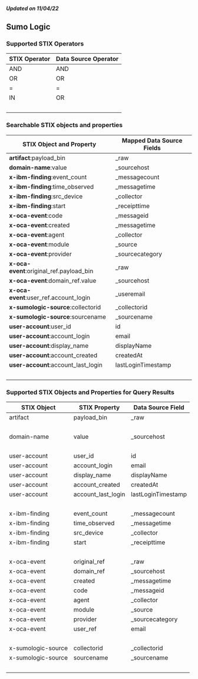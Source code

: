 ##### Updated on 11/04/22
## Sumo Logic
### Supported STIX Operators
| STIX Operator | Data Source Operator |
|--|--|
| AND | AND |
| OR | OR |
| = | = |
| IN | OR |
| <br> | |
### Searchable STIX objects and properties
| STIX Object and Property | Mapped Data Source Fields |
|--|--|
| **artifact**:payload_bin | _raw |
| **domain-name**:value | _sourcehost |
| **x-ibm-finding**:event_count | _messagecount |
| **x-ibm-finding**:time_observed | _messagetime |
| **x-ibm-finding**:src_device | _collector |
| **x-ibm-finding**:start | _receipttime |
| **x-oca-event**:code | _messageid |
| **x-oca-event**:created | _messagetime |
| **x-oca-event**:agent | _collector |
| **x-oca-event**:module | _source |
| **x-oca-event**:provider | _sourcecategory |
| **x-oca-event**:original_ref.payload_bin | _raw |
| **x-oca-event**:domain_ref.value | _sourcehost |
| **x-oca-event**:user_ref.account_login | _useremail |
| **x-sumologic-source**:collectorid | _collectorid |
| **x-sumologic-source**:sourcename | _sourcename |
| **user-account**:user_id | id |
| **user-account**:account_login | email |
| **user-account**:display_name | displayName |
| **user-account**:account_created | createdAt |
| **user-account**:account_last_login | lastLoginTimestamp |
| <br> | |
### Supported STIX Objects and Properties for Query Results
| STIX Object | STIX Property | Data Source Field |
|--|--|--|
| artifact | payload_bin | _raw |
| <br> | | |
| domain-name | value | _sourcehost |
| <br> | | |
| user-account | user_id | id |
| user-account | account_login | email |
| user-account | display_name | displayName |
| user-account | account_created | createdAt |
| user-account | account_last_login | lastLoginTimestamp |
| <br> | | |
| x-ibm-finding | event_count | _messagecount |
| x-ibm-finding | time_observed | _messagetime |
| x-ibm-finding | src_device | _collector |
| x-ibm-finding | start | _receipttime |
| <br> | | |
| x-oca-event | original_ref | _raw |
| x-oca-event | domain_ref | _sourcehost |
| x-oca-event | created | _messagetime |
| x-oca-event | code | _messageid |
| x-oca-event | agent | _collector |
| x-oca-event | module | _source |
| x-oca-event | provider | _sourcecategory |
| x-oca-event | user_ref | email |
| <br> | | |
| x-sumologic-source | collectorid | _collectorid |
| x-sumologic-source | sourcename | _sourcename |
| <br> | | |

